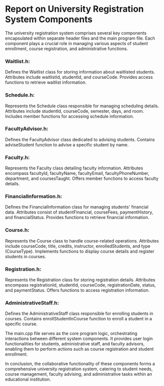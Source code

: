 # Report on University Registration System Components

The university registration system comprises several key components encapsulated within separate header files and the main program file. Each component plays a crucial role in managing various aspects of student enrollment, course registration, and administrative functions.

### Waitlist.h:

  Defines the Waitlist class for storing information about waitlisted students. Attributes include waitlistId, studentId, and courseCode. Provides access functions to retrieve waitlist information.

### Schedule.h:

  Represents the Schedule class responsible for managing scheduling details. Attributes include studentId, courseCode, semester, days, and room. Includes member functions for accessing schedule information.

### FacultyAdvisor.h:

  Defines the FacultyAdvisor class dedicated to advising students. Contains adviseStudent function to advise a specific student by name. 

### Faculty.h:

  Represents the Faculty class detailing faculty information. Attributes encompass facultyId, facultyName, facultyEmail, facultyPhoneNumber, department, and coursesTaught. Offers member functions to access faculty details.

### FinancialInformation.h:

  Defines the FinancialInformation class for managing students' financial data. Attributes consist of studentFinancial, courseFees, paymentHistory, and financialStatus. Provides functions to retrieve financial information.

### Course.h:

  Represents the Course class to handle course-related operations. Attributes include courseCode, title, credits, instructor, enrolledStudents, and type (CourseType). Implements functions to display course details and register students in courses.

### Registration.h:

  Represents the Registration class for storing registration details. Attributes encompass registrationId, studentId, courseCode, registrationDate, status, and paymentStatus. Offers functions to access registration information.

### AdministrativeStaff.h:

  Defines the AdministrativeStaff class responsible for enrolling students in courses. Contains enrollStudentInCourse function to enroll a student in a specific course. 

  The main.cpp file serves as the core program logic, orchestrating interactions between different system components. It provides user login functionalities for students, administrative staff, and faculty advisors, enabling them to perform actions such as course registration and student enrollment.

  In conclusion, the collaborative functionality of these components forms a comprehensive university registration system, catering to student needs, course management, faculty advising, and administrative tasks within an educational institution.
